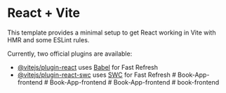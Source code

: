 # React + Vite

This template provides a minimal setup to get React working in Vite with HMR and some ESLint rules.

Currently, two official plugins are available:

- [@vitejs/plugin-react](https://github.com/vitejs/vite-plugin-react/blob/main/packages/plugin-react/README.md) uses [Babel](https://babeljs.io/) for Fast Refresh
- [@vitejs/plugin-react-swc](https://github.com/vitejs/vite-plugin-react-swc) uses [SWC](https://swc.rs/) for Fast Refresh
#   B o o k - A p p - f r o n t e n d  
 #   B o o k - A p p - f r o n t e n d  
 #   B o o k - A p p - f r o n t e n d  
 #   b o o k - f r o n t e n d  
 